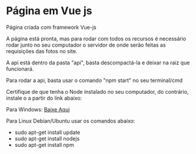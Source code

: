 # Página em Vue js
Página criada com framework Vue-js


 A página está pronta, mas para rodar com todos os recursos é necessário rodar junto no seu computador o servidor de onde serão feitas as requisições das fotos no site.
 
A api está dentro da pasta "api", basta descompactá-la e deixar na raiz que funcionará.

Para rodar a api, basta usar o comando "npm start" no seu terminal/cmd

Certifique de que tenha o Node instalado no seu computador, do contrário, instale o a partir do link abaixo:

Para Windows: <a href="https://nodejs.org/en/">Baixe Aqui</a></li>

Para Linux Debian/Ubuntu usar os comandos abaixo:
<ul>
  <li>sudo apt-get install update</li>
  <li>sudo apt-get install nodejs</li>
  <li>sudo apt-get install npm</li>
 </ul>

